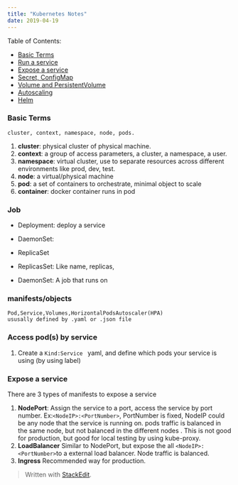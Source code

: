 ```yaml
---
title: "Kubernetes Notes"
date: 2019-04-19
---
```

Table of Contents:
* [Basic Terms]()
* [Run a service]()
* [Expose a service]() 
* [Secret, ConfigMap]() 
* [Volume and PersistentVolume ]() 
* [Autoscaling]()
* [Helm]()

###  Basic Terms
	cluster, context, namespace, node, pods.
1. **cluster**: physical cluster of physical machine.
2. **context**: a group of access parameters,  a cluster, a namespace, a user.
3. **namespace**: virtual cluster, use to separate resources across different environments like prod, dev, test.
4. **node**: a virtual/physical machine
5. **pod**: a set of containers to orchestrate, minimal object to scale
6. **container**: docker container runs in pod

### Job
- Deployment: deploy a service
- DaemonSet: 
- ReplicaSet

- ReplicasSet: Like name, replicas, 
- DaemonSet: A job that runs on 
### manifests/objects
	Pod,Service,Volumes,HorizontalPodsAutoscaler(HPA)
	ususally defined by .yaml or .json file


### Access pod(s) by service
1. Create a ```Kind:Service ``` yaml, and define which pods your service is using (by using label)

### Expose a service
There are 3 types of manifests to expose a service
1. **NodePort**:  Assign the service to a port, access the service by port number. Ex:```<NodeIP>:<PortNumber>```, PortNumber is fixed, NodeIP could be any node that the service is running on. pods traffic is balanced in the same node, but not balanced in the different nodes . This is not good for production, but good for local testing by using kube-proxy.
3. **LoadBalancer** Similar to NodePort, but expose the all ```<NodeIP>:<PortNumber>```to a external load balancer. Node traffic is balanced.
4. **Ingress** Recommended way for production. 
> Written with [StackEdit](https://stackedit.io/).
<!--stackedit_data:
eyJoaXN0b3J5IjpbNDMwMTc4NDUxXX0=
-->
